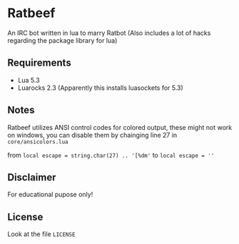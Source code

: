 # Ratbeef
An IRC bot written in lua to marry Ratbot
(Also includes a lot of hacks regarding the package library for lua)

## Requirements
* Lua 5.3
* Luarocks 2.3 (Apparently this installs luasockets for 5.3)

## Notes
Ratbeef utilizes ANSI control codes for colored output, these might not work on windows, you can disable them by chainging line 27 in ```core/ansicolors.lua```

from
```local escape = string.char(27) .. '[%dm'```
to
```local escape = ''```

## Disclaimer
For educational pupose only!

## License
Look at the file ```LICENSE```
